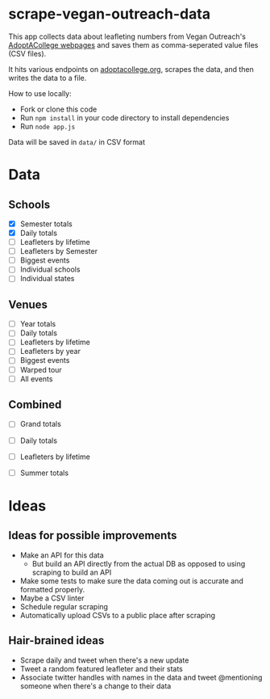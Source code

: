 scrape-vegan-outreach-data
==========================

This app collects data about leafleting numbers from Vegan Outreach's [AdoptACollege webpages](http://adoptacollege.org) and saves them as comma-seperated value files (CSV files).

It hits various endpoints on [adoptacollege.org](http://adoptacollege.org), scrapes the data, and then writes the data to a file.

How to use locally:
* Fork or clone this code
* Run ``npm install`` in your code directory to install dependencies
* Run ``node app.js``

Data will be saved in ``data/`` in CSV format


# Data

## Schools
* [X] Semester totals
* [X] Daily totals
* [ ] Leafleters by lifetime
* [ ] Leafleters by Semester
* [ ] Biggest events
* [ ] Individual schools
* [ ] Individual states

## Venues
* [ ] Year totals
* [ ] Daily totals
* [ ] Leafleters by lifetime
* [ ] Leafleters by year
* [ ] Biggest events
* [ ] Warped tour
* [ ] All events

## Combined
* [ ] Grand totals
* [ ] Daily totals
* [ ] Leafleters by lifetime
* [ ] Summer totals



# Ideas
## Ideas for possible improvements
* Make an API for this data
  * But build an API directly from the actual  DB as opposed to using scraping to build an API
* Make some tests to make sure the data coming out is accurate and formatted properly.
 * Maybe a CSV linter
* Schedule regular scraping
* Automatically upload CSVs to a public place after scraping


## Hair-brained ideas
* Scrape daily and tweet when there's a new update
* Tweet a random featured leafleter and their stats
* Associate twitter handles with names in the data and tweet @mentioning someone when there's a change to their data
